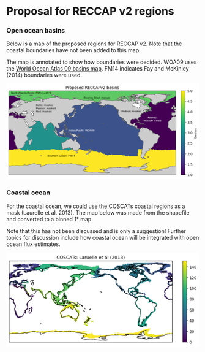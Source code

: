 # Proposal for RECCAP v2 regions 



### Open ocean basins

Below is a map of the proposed regions for RECCAP v2. Note that the coastal boundaries have not been added to this map. 

The map is annotated to show how boundaries were decided. WOA09 uses the [World Ocean Atlas 09 basins map](https://iridl.ldeo.columbia.edu/SOURCES/.NOAA/.NODC/.WOA09/.Masks/.basin/data.nc). FM14 indicates Fay and McKinley (2014) boundaries were used. 

![bas_all](img/bas_all.png)



### Coastal ocean

For the coastal ocean, we could use the COSCATs coastal regions as a mask (Laurelle et al. 2013). The map below was made from the shapefile and converted to a binned 1° map. 

Note that this has not been discussed and is only a suggestion! Further topics for discussion include how coastal ocean will be integrated with open ocean flux estimates. 

![coasts](img/coasts.png)